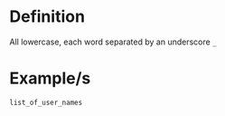 # Definition

All lowercase, each word separated by an underscore `_`
# Example/s

`list_of_user_names`